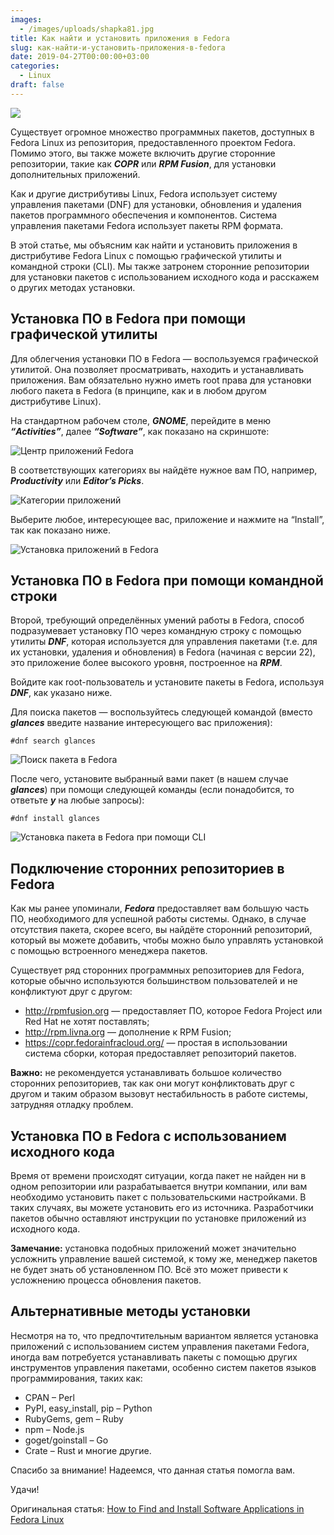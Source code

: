 ```yaml
---
images:
  - /images/uploads/shapka81.jpg
title: Как найти и установить приложения в Fedora
slug: как-найти-и-установить-приложения-в-fedora
date: 2019-04-27T00:00:00+03:00
categories:
  - Linux
draft: false
---
```


![](/images/uploads/shapka81.jpg)

Существует огромное множество программных пакетов, доступных в Fedora Linux из репозитория, предоставленного проектом
Fedora. Помимо этого, вы также можете включить другие сторонние репозитории, такие как **_COPR_** или **_RPM Fusion_**, для
установки дополнительных приложений.

Как и другие дистрибутивы Linux, Fedora использует систему управления пакетами (DNF) для установки, обновления и
удаления пакетов программного обеспечения и компонентов. Система управления пакетами Fedora использует пакеты RPM формата.

В этой статье, мы объясним как найти и установить приложения в дистрибутиве Fedora Linux с помощью графической утилиты
и командной строки (CLI). Мы также затронем сторонние репозитории для установки пакетов с использованием исходного кода
и расскажем о других методах установки.

## Установка ПО в Fedora при помощи графической утилиты

Для облегчения установки ПО в Fedora — воспользуемся графической утилитой. Она позволяет просматривать, находить и
устанавливать приложения. Вам обязательно нужно иметь root права для установки любого пакета в Fedora (в принципе, как
и в любом другом дистрибутиве Linux).

На стандартном рабочем столе, **_GNOME_**, перейдите в меню **_“Activities”_**, далее **_“Software”_**, как показано
на скриншоте:

![Центр приложений Fedora](https://www.tecmint.com/wp-content/uploads/2019/04/Fedora-Software-Center.png)

В соответствующих категориях вы найдёте нужное вам ПО, например, **_Productivity_** или **_Editor’s Picks_**.

![Категории приложений](https://www.tecmint.com/wp-content/uploads/2019/04/Fedora-Software-Packages.png)

Выберите любое, интересующее вас, приложение и нажмите на “Install”, так как показано ниже.

![Установка приложений в Fedora](https://www.tecmint.com/wp-content/uploads/2019/04/Install-Software-in-Fedora.png)

## Установка ПО в Fedora при помощи командной строки

Второй, требующий определённых умений работы в Fedora, способ подразумевает установку ПО через командную строку с
помощью утилиты **_DNF_**, которая используется для управления пакетами (т.е. для их установки, удаления и обновления) в
Fedora (начиная с версии 22), это приложение более высокого уровня, построенное на **_RPM_**.

Войдите как root-пользователь и установите пакеты в Fedora, используя **_DNF_**, как указано ниже.

Для поиска пакетов — воспользуйтесь следующей командой (вместо **_glances_** введите название интересующего вас приложения):

```
#dnf search glances
```

![Поиск пакета в Fedora](https://www.tecmint.com/wp-content/uploads/2019/04/search-a-package.png)

После чего, установите выбранный вами пакет (в нашем случае **_glances_**) при помощи следующей команды (если понадобится,
то ответьте **_y_** на любые запросы):

```
#dnf install glances
```

![Установка пакета в Fedora при помощи CLI](https://www.tecmint.com/wp-content/uploads/2019/04/install-a-package-using-cli.png)

## Подключение сторонних репозиториев в Fedora

Как мы ранее упоминали, **_Fedora_** предоставляет вам большую часть ПО, необходимого для успешной работы системы.
Однако, в случае отсутствия пакета, скорее всего, вы найдёте сторонний репозиторий, который вы можете добавить, чтобы
можно было управлять установкой с помощью встроенного менеджера пакетов.

Существует ряд сторонних программных репозиториев для Fedora, которые обычно используются большинством пользователей и не конфликтуют друг с другом:

- http://rpmfusion.org — предоставляет ПО, которое Fedora Project или Red Hat не хотят поставлять;
- http://rpm.livna.org — дополнение к RPM Fusion;
- https://copr.fedorainfracloud.org/ — простая в использовании система сборки, которая предоставляет репозиторий пакетов.

**Важно:** не рекомендуется устанавливать большое количество сторонних репозиториев, так как они могут конфликтовать друг с другом и таким образом вызовут нестабильность в работе системы, затрудняя отладку проблем.

## Установка ПО в Fedora с использованием исходного кода

Время от времени происходят ситуации, когда пакет не найден ни в одном репозитории или разрабатывается внутри компании,
или вам необходимо установить пакет с пользовательскими настройками. В таких случаях, вы можете установить его из источника.
Разработчики пакетов обычно оставляют инструкции по установке приложений из исходного кода.

**Замечание:** установка подобных приложений может значительно усложнить управление вашей системой, к тому же, менеджер
пакетов не будет знать об установленном ПО. Всё это может привести к усложнению процесса обновления пакетов.

## Альтернативные методы установки

Несмотря на то, что предпочтительным вариантом является установка приложений с использованием систем управления пакетами
Fedora, иногда вам потребуется устанавливать пакеты с помощью других инструментов управления пакетами, особенно систем
пакетов языков программирования, таких как:

- CPAN – Perl
- PyPI, easy_install, pip – Python
- RubyGems, gem – Ruby
- npm – Node.js
- goget/goinstall – Go
- Crate – Rust и многие другие.

Спасибо за внимание! Надеемся, что данная статья помогла вам.

Удачи!

Оригинальная статья: [How to Find and Install Software Applications in Fedora Linux](https://www.tecmint.com/find-and-install-software-in-fedora-linux/)
